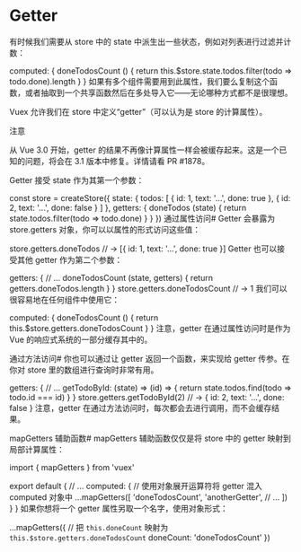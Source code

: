 # Getter

有时候我们需要从 store 中的 state 中派生出一些状态，例如对列表进行过滤并计数：

computed: {
  doneTodosCount () {
    return this.$store.state.todos.filter(todo => todo.done).length
  }
}
如果有多个组件需要用到此属性，我们要么复制这个函数，或者抽取到一个共享函数然后在多处导入它——无论哪种方式都不是很理想。

Vuex 允许我们在 store 中定义“getter”（可以认为是 store 的计算属性）。

注意

从 Vue 3.0 开始，getter 的结果不再像计算属性一样会被缓存起来。这是一个已知的问题，将会在 3.1 版本中修复。详情请看 PR #1878。

Getter 接受 state 作为其第一个参数：

const store = createStore({
  state: {
    todos: [
      { id: 1, text: '...', done: true },
      { id: 2, text: '...', done: false }
    ]
  },
  getters: {
    doneTodos (state) {
      return state.todos.filter(todo => todo.done)
    }
  }
})
通过属性访问#
Getter 会暴露为 store.getters 对象，你可以以属性的形式访问这些值：

store.getters.doneTodos // -> [{ id: 1, text: '...', done: true }]
Getter 也可以接受其他 getter 作为第二个参数：

getters: {
  // ...
  doneTodosCount (state, getters) {
    return getters.doneTodos.length
  }
}
store.getters.doneTodosCount // -> 1
我们可以很容易地在任何组件中使用它：

computed: {
  doneTodosCount () {
    return this.$store.getters.doneTodosCount
  }
}
注意，getter 在通过属性访问时是作为 Vue 的响应式系统的一部分缓存其中的。

通过方法访问#
你也可以通过让 getter 返回一个函数，来实现给 getter 传参。在你对 store 里的数组进行查询时非常有用。

getters: {
  // ...
  getTodoById: (state) => (id) => {
    return state.todos.find(todo => todo.id === id)
  }
}
store.getters.getTodoById(2) // -> { id: 2, text: '...', done: false }
注意，getter 在通过方法访问时，每次都会去进行调用，而不会缓存结果。

mapGetters 辅助函数#
mapGetters 辅助函数仅仅是将 store 中的 getter 映射到局部计算属性：

import { mapGetters } from 'vuex'

export default {
  // ...
  computed: {
  // 使用对象展开运算符将 getter 混入 computed 对象中
    ...mapGetters([
      'doneTodosCount',
      'anotherGetter',
      // ...
    ])
  }
}
如果你想将一个 getter 属性另取一个名字，使用对象形式：

...mapGetters({
  // 把 `this.doneCount` 映射为 `this.$store.getters.doneTodosCount`
  doneCount: 'doneTodosCount'
})